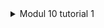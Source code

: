 <details>

<summary>Modul 10 tutorial 1 </summary>

1.2 Understanding how it works

![alt text](image.png)

 It creates an executor and a spawner, where the executor is responsible for running asynchronous tasks and the spawner is used to spawn new tasks. The spawned task prints a message, waits for 2 seconds, and then prints another message. However, this task is asynchronous and doesn't block the rest of the program from continuing.

The immediate print statement "Kevin's Komputer: hey hey" is executed right away, which is why it appears first in the output. The other print statements are part of the asynchronous task and only run when the executor starts and after the TimerFuture has completed its wait. This is why "howdy" and "done" are printed after "hey hey", despite their order in the code.


1.3 Multiple Spawn and removing drop

using //drop 
![alt text](image-1.png)

not using //drop
![alt text](image-2.png)

The drop(spawner) line in this code is used to explicitly deallocate or "drop" the spawner object, freeing its memory. However, it doesn't have any effect on the running of the program or the tasks that have been spawned.

Removing the drop(spawner) line simply means that the spawner won't be deallocated at that point, but it doesn't affect the execution of the tasks that have been spawned. Those tasks will continue to run until they're complete, regardless of whether the spawner is dropped or not.






</details>